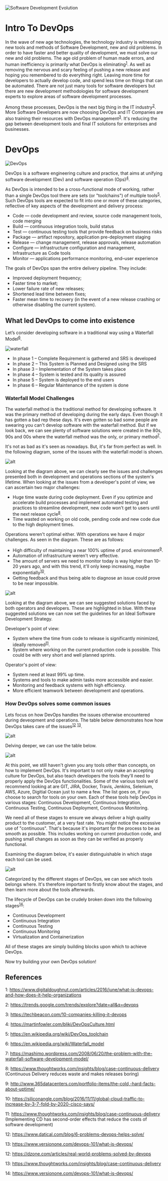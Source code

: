 ![Software Development Evolution](https://blog.heliossolutions.in/wp-content/uploads/2017/05/Software-Development-Evolution-From-Waterfall-to-Agile-to-DevOps.jpg)

# Intro To DevOps

In the wave of new age technologies, the technology industry is witnessing new tools and methods of Software Development, new and old problems. In order to have faster and better quality of development, we must solve our new and old problems. The age old problem of human made errors, and human inefficiency is primarily what DevOps is eliminating<sup>[1](#1)</sup>. As well as removing the nervous and scary feeling of pushing a new release and hoping you remembered to do everything right. Leaving more time for developers to actually develop code, and spend less time on things that can be automated. There are not just many tools for software developers but there are new development methodologies for software development experts to explore areas of software development processes.

Among these processes, DevOps is the next big thing in the IT industry<sup>[2](#2)</sup>. More Software Developers are now choosing DevOps and IT Companies are also training their resources with DevOps management<sup>[3](#3)</sup>. It's reducing the gap between development tools and final IT solutions for enterprises and businesses.

# DevOps
![DevOps](https://upload.wikimedia.org/wikipedia/commons/thumb/0/05/Devops-toolchain.svg/512px-Devops-toolchain.svg.png)

DevOps is a software engineering culture and practice, that aims at unifying software development (Dev) and software operation (Ops)<sup>[4](#4)</sup>.

As DevOps is intended to be a cross-functional mode of working, rather than a single DevOps tool there are sets (or "toolchains") of multiple tools<sup>[5](#5)</sup>. Such DevOps tools are expected to fit into one or more of these categories, reflective of key aspects of the development and delivery process:

- Code — code development and review, source code management tools, code merging
- Build — continuous integration tools, build status
- Test — continuous testing tools that provide feedback on business risks
- Package — artifact repository, application pre-deployment staging
- Release — change management, release approvals, release automation
- Configure — infrastructure configuration and management, Infrastructure as Code tools
- Monitor — applications performance monitoring, end–user experience

The goals of DevOps span the entire delivery pipeline. They include:

- Improved deployment frequency;
- Faster time to market;
- Lower failure rate of new releases;
- Shortened lead time between fixes;
- Faster mean time to recovery (in the event of a new release crashing or otherwise disabling the current system).

## What led DevOps to come into existence
Let’s consider developing software in a traditional way using a Waterfall Model<sup>[6](#6)</sup>.

![waterfall](https://cdn.edureka.co/blog/wp-content/uploads/2016/10/Waterfall-Model-Devops-Tutorial-Edureka.png)

- In phase 1 – Complete Requirement is gathered and SRS is developed
- In phase 2 – This System is Planned and Designed using the SRS
- In phase 3 – Implementation of the System takes place
- In phase 4 – System is tested and its quality is assured
- In phase 5 – System is deployed to the end users
- In phase 6 – Regular Maintenance of the system is done

### Waterfall Model Challenges
The waterfall method is the traditional method for developing software. It was the primary method of developing during the early days. Even though it has gotten a bad rep these days. It's even gotten so bad some people are swearing you can't develop software with the waterfall method. But if we look back, we can see plenty of software solutions were created in the 80s, 90s and 00s where the waterfall method was the only, or primary method<sup>[7](#7)</sup>.

It's not as bad as it's seen as nowadays. But, it's far from perfect as well. In the following diagram, some of the issues with the waterfall model is shown.

![alt](https://cdn.edureka.co/blog/wp-content/uploads/2016/10/WaterFall-Model-Challenges-DevOps-Tutorial-Edureka-2.png)

Looking at the diagram above, we can clearly see the issues and challenges presented both in development and operations sections of the system's lifetime. When looking at the issues from a developer's point of view, we can ascertain two major challenges:
- Huge time waste during code deployment. Even if you optimize and accelerate build processes and implement automated testing and practices to streamline development, new code won't get to users until the next release cycle<sup>[8](#8)</sup>.
- Time wasted on working on old code, pending code and new code due to the high deployment times.

Operations weren't optimal either. With operations we have 4 major challenges. As seen in the diagram. These are as follows:
- High difficulty of maintaining a near 100% uptime of prod. environment<sup>[9](#9)</sup>.
- Automation of infrastructure weren't very effective.
- The amount of servers we need to monitor today is way higher than 10-20 years ago, and with this trend, it'll only keep increasing, maybe exponentially<sup>[10](#10)</sup>.
- Getting feedback and thus being able to diagnose an issue could prove to be near impossible.

![alt](https://cdn.edureka.co/blog/wp-content/uploads/2016/10/Possible-solutions-to-address-the-challenges-faced-with-WaterFall-Model-DevOps-Tutorial-Edureka-1-1.png)

Looking at the diagram above, we can see suggested solutions faced by both operators and developers. These are highlighted in blue. With these suggested solutions we can now set the guidelines for an Ideal Software Development Strategy.

Developer's point of view:
- System where the time from code to release is significantly minimized, ideally removed<sup>[11](#11)</sup>.
- System where working on the current production code is possible. This could be with very short and well planned sprints.

Operator's point of view:
- System need at least 99% up time.
- Systems and tools to make admin tasks more accessible and easier.
- Monitoring and feedback systems with high efficiency.
- More efficient teamwork between development and operations. 

### How DevOps solves some common issues
Lets focus on how DevOps handles the issues otherwise encountered during deveopment and operations. The table below demonstrates how how DevOps takes care of the issues<sup>[12](#12)</sup> <sup>[13](#13)</sup>.

![alt](https://cdn.edureka.co/blog/wp-content/uploads/2016/10/DevOps-Addressing-Dev-Challenges-DevOps-Tutorial-Edureka-1.png)

Delving deeper, we can use the table below.

![alt](https://cdn.edureka.co/blog/wp-content/uploads/2016/10/DevOps-Addressing-Ops-Challenges-DevOps-Tutorial-Edureka-1.png)

At this point, we still haven't given you any tools other than concepts, on how to implement DevOps. It's important to not only make an accepting culture for DevOps, but also teach developers the tools they'll need to properly apply the DevOps functionalities. 
Some of the various tools we'd recommend looking at are GIT, JIRA, Docker, Travis, Jenkins, Selenium, AWS, Azure, Digitial Ocean just to name a few. The list goes on, if you choose to search for tools on your own.
Each of these tools help DevOps in various stages: Continuous Development, Continuous Integration, Continuous Testing, Continuous Deployment, Continuous Monitoring.

We need all of these stages to ensure we always deliver a high quality product to the customer, at a very fast rate. You might notice the excessive use of "continuous". That's because it's important for the process to be as smooth as possible. This includes working on current production code, and pushing small changes as soon as they can be verified as properly functional.

Examining the diagram below, it's easier distinguishable in which stage each tool can be used.

![alt](https://cdn.edureka.co/blog/wp-content/uploads/2016/10/DevOps-Tools-DevOps-Tutorial-Edureka-1.png)

Categorized by the different stages of DevOps, we can see which tools belongs where. It's therefore important to firstly know about the stages, and then learn more about the tools afterwards.

The lifecycle of DevOps can be crudely broken down into the following stages<sup>[14](#14)</sup>:
- Continuous Development
- Continuous Integration
- Continuous Testing
- Continuous Monitoring
- Virtualization and Containerization

All of these stages are simply building blocks upon which to achieve DevOps. 

Now try building your own DevOps solution!

## References
<a name="1">1</a>: https://www.digitaldoughnut.com/articles/2016/june/what-is-devops-and-how-does-it-help-organizations

<a name="2">2</a>: https://trends.google.com/trends/explore?date=all&q=devops

<a name="3">3</a>: https://techbeacon.com/10-companies-killing-it-devops

<a name="4">4</a>: https://martinfowler.com/bliki/DevOpsCulture.html

<a name="5">5</a>: https://en.wikipedia.org/wiki/DevOps_toolchain

<a name="6">6</a>: https://en.wikipedia.org/wiki/Waterfall_model

<a name="7">7</a>: https://mashimo.wordpress.com/2008/06/20/the-problem-with-the-waterfall-software-development-model/

<a name="8">8</a>: https://www.thoughtworks.com/insights/blog/case-continuous-delivery (Continuous Delivery reduces waste and makes releases boring)

<a name="9">9</a>: http://www.365datacenters.com/portfolio-items/the-cold,-hard-facts-about-uptime/

<a name="10">10</a>: https://siliconangle.com/blog/2016/11/11/global-cloud-traffic-to-increase-by-3-7-fold-by-2020-cisco-says/

<a name="11">11</a>: https://www.thoughtworks.com/insights/blog/case-continuous-delivery (Implementing CD has second-order effects that reduce the costs of software development)

<a name="12">12</a>: https://www.datical.com/blog/6-problems-devops-helps-solve/

<a name="13">13</a>: https://www.versionone.com/devops-101/what-is-devops/

<a name="12">12</a>: https://dzone.com/articles/real-world-problems-solved-by-devops

<a name="13">13</a>: https://www.thoughtworks.com/insights/blog/case-continuous-delivery

<a name="14">14</a>: https://www.versionone.com/devops-101/what-is-devops/
